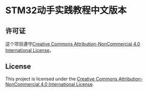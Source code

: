 # STM32动手实践教程中文版本

## 许可证
这个项目遵守[Creative Commons Attribution-NonCommercial 4.0 International License](LICENSE)。
## License
This project is licensed under the [Creative Commons Attribution-NonCommercial 4.0 International License](LICENSE).

